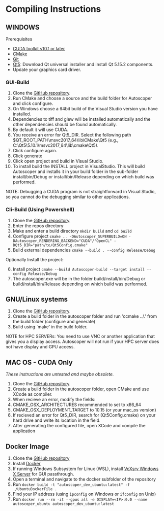 # Compiling Instructions

## WINDOWS

Prerequisites

- [CUDA toolkit v10.1 or later](https://developer.nvidia.com/cuda-downloads?)
- [CMake](https://cmake.org/)
- [Git](https://git-scm.com/downloads)
- [Qt5](https://www.qt.io/download-open-source): Download Qt universal installer and install Qt 5.15.2 components.
- Update your graphics card driver.

### GUI-Build

1. Clone the [GitHub repository](https://github.com/BrownBiomechanics/Autoscoper).
2. Run CMake and choose a source and the build folder for Autoscoper and click configure.
  1. On Windows choose a 64bit build of the Visual Studio version you have installed.
  2. Dependencies to tiff and glew will be installed automatically and the other dependencies should be found automatically.
  3. By default it will use CUDA.
  4. You receive an error for Qt5_DIR. Select the following path $QT_ROOT_PATH\msvc2017_64\lib\CMake\Qt5 (e.g., C:\Qt5\5.10.1\msvc2017_64\lib\cmake\Qt5).
3. Click configure again.
4. Click generate
5. Click open project and build in Visual Studio.
6. To install build the INSTALL project in VisualStudio. This will build Autoscoper and installs it in your build folder in the sub-folder install/bin/Debug or install/bin/Release depending on which build was performed.

NOTE: Debugging a CUDA program is not straightforward in Visual Studio, so you cannot do the debugging similar to other applications.

### Cli-Build (Using Powershell)

1. Clone the [GitHub repository](https://github.com/BrownBiomechanics/Autoscoper).
2. Enter the repos directory
3. Make and enter a build directory `mkdir build` and `cd build`
4. Configure project `cmake .. -DAutoscoper_SUPERBUILD=ON -DAutoscoper_RENDERING_BACKEND="CUDA"/"OpenCL" -DQt5_DIR="path/to/Qt5Config.cmake"`
5. Build external dependencies `cmake --build . --config Release/Debug`

Optionally Install the project:

6. Install project `cmake --build Autoscoper-build --target install --config Release/Debug`
7. The autoscoper.exe will be in the folder build/install/bin/Debug or build/nstall/bin/Release depending on which build was performed.

## GNU/Linux systems

1. Clone the [GitHub repository](https://github.com/BrownBiomechanics/Autoscoper).
2. Create a build folder in the autoscoper folder and run 'ccmake ../.' from the build folder (configure and generate)
3. Build using 'make' in the build folder.

NOTE for HPC SERVERs: You need to use VNC or another application that gives you a display access. Autoscoper will not run if your HPC server does not have display and GPU access.

## MAC OS - CUDA Only

_These instructions are untested and maybe obsolete._

1. Clone the [GitHub repository](https://github.com/BrownBiomechanics/Autoscoper).
2. Create a build folder in the autoscoper folder, open CMake and use XCode as compiler.
3. When recieve an error, modify the fields:
  1. CMAKE_OSX_ARCHITECTURES recommended to set to x86_64
  2. CMAKE_OSX_DEPLOYMENT_TARGET to 10.15 (or your mac_os version)
  3. If recieved an error for Qt5_DIR, search for (Qt5Config.cmake) on your hard drive and write its location in the field.
4. After generating the configured file, open XCode and compile the application

## Docker Image

1. Clone the [GitHub repository](https://github.com/BrownBiomechanics/Autoscoper)
2. Install [Docker](https://www.docker.com/products/docker-desktop)
3. If running Windows Subsystem for Linux (WSL), install [VcXsrv Windows X Server](https://sourceforge.net/projects/vcxsrv/) for GUI passthrough. 
4. Open a terminal and navigate to the docker subfolder of the repository
5. Run `docker build -t "autoscoper_dev_ubuntu:latest" -f ./UbuntuDockerFile .`
6. Find your IP address (using `ipconfig` on Windows or `ifconfig` on Unix)
7. Run `docker run --rm -it --gpus all -e DISPLAY=<IP>:0.0 --name autoscoper_ubuntu autoscoper_dev_ubuntu:latest`

